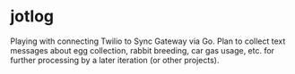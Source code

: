 # jotlog

Playing with connecting Twilio to Sync Gateway via Go. Plan to collect text messages about egg collection, rabbit breeding, car gas usage, etc. for further processing by a later iteration (or other projects).